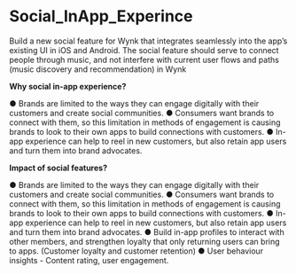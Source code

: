 # Social_InApp_Experince
Build a new social feature for Wynk that integrates seamlessly into the app’s existing UI in iOS and Android. The social feature should serve to connect people through music, and not interfere with current user flows and paths (music discovery and recommendation) in Wynk
 
 **Why social in-app experience?**
 
● Brands are limited to the ways they can engage digitally with their customers and create social communities.
● Consumers want brands to connect with them, so this limitation in methods of engagement is causing brands to look
to their own apps to build connections with customers.
● In-app experience can help to reel in new customers, but also retain app users and turn them into brand advocates.


**Impact of social features?**

● Brands are limited to the ways they can engage digitally with their customers and create social communities.
● Consumers want brands to connect with them, so this limitation in methods of engagement is causing brands to look
to their own apps to build connections with customers.
● In-app experience can help to reel in new customers, but also retain app users and turn them into brand advocates.
● Build in-app profiles to interact with other members, and strengthen loyalty that only returning users can bring to
apps. (Customer loyalty and customer retention)
● User behaviour insights - Content rating, user engagement.
